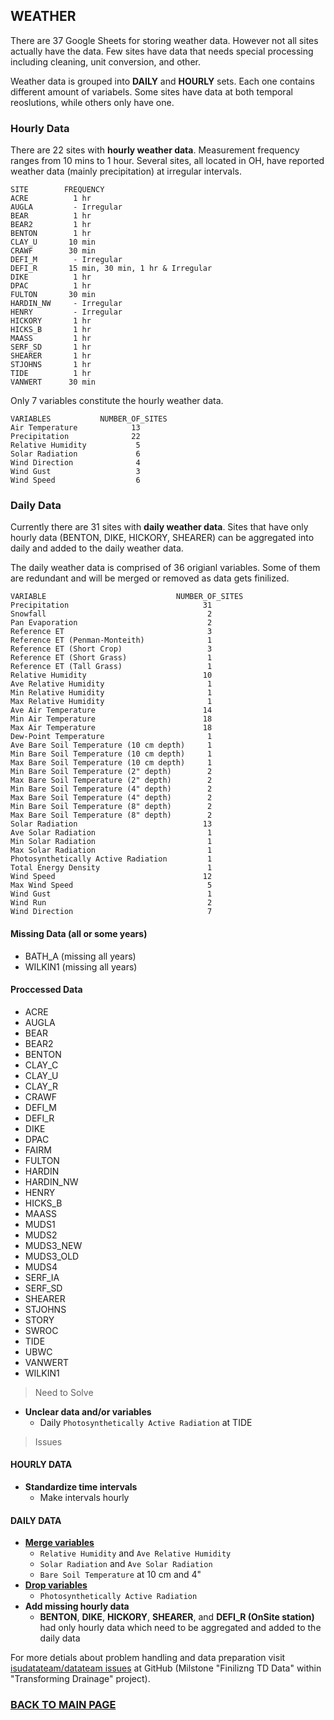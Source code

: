 ## WEATHER

There are 37 Google Sheets for storing weather data. However not all sites actually have the data. Few sites have data that needs special processing including cleaning, unit conversion, and other.

Weather data is grouped into **DAILY** and **HOURLY** sets. Each one contains different amount of variabels. Some sites have data at both temporal reoslutions, while others only have one. 

### Hourly Data
There are 22 sites with **hourly weather data**.  Measurement frequency ranges from 10 mins to 1 hour. Several sites, all located in OH, have reported weather data (mainly precipitation) at irregular intervals. 
```
SITE        FREQUENCY
ACRE          1 hr
AUGLA         - Irregular
BEAR          1 hr
BEAR2         1 hr
BENTON        1 hr
CLAY_U       10 min
CRAWF        30 min
DEFI_M        - Irregular
DEFI_R       15 min, 30 min, 1 hr & Irregular
DIKE          1 hr
DPAC          1 hr
FULTON       30 min
HARDIN_NW     - Irregular
HENRY         - Irregular
HICKORY       1 hr
HICKS_B       1 hr
MAASS         1 hr
SERF_SD       1 hr
SHEARER       1 hr
STJOHNS       1 hr 
TIDE          1 hr
VANWERT      30 min
```

Only 7 variables constitute the hourly weather data.
```
VARIABLES           NUMBER_OF_SITES
Air Temperature            13
Precipitation              22
Relative Humidity           5
Solar Radiation             6
Wind Direction              4
Wind Gust                   3
Wind Speed                  6
```

### Daily Data
Currently there are 31 sites with **daily weather data**. Sites that have only hourly data (BENTON, DIKE, HICKORY, SHEARER) can be aggregated into daily and added to the daily weather data.

The daily weather data is comprised of 36 origianl variables. Some of them are redundant and will be merged or removed as data gets finilized.
```
VARIABLE                             NUMBER_OF_SITES
Precipitation                              31
Snowfall                                    2
Pan Evaporation                             2
Reference ET                                3
Reference ET (Penman-Monteith)              1
Reference ET (Short Crop)                   3
Reference ET (Short Grass)                  1
Reference ET (Tall Grass)                   1
Relative Humidity                          10
Ave Relative Humidity                       1
Min Relative Humidity                       1
Max Relative Humidity                       1
Ave Air Temperature                        14
Min Air Temperature                        18
Max Air Temperature                        18
Dew-Point Temperature                       1
Ave Bare Soil Temperature (10 cm depth)     1
Min Bare Soil Temperature (10 cm depth)     1
Max Bare Soil Temperature (10 cm depth)     1
Min Bare Soil Temperature (2" depth)        2
Max Bare Soil Temperature (2" depth)        2
Min Bare Soil Temperature (4" depth)        2
Max Bare Soil Temperature (4" depth)        2
Min Bare Soil Temperature (8" depth)        2
Max Bare Soil Temperature (8" depth)        2
Solar Radiation                            13
Ave Solar Radiation                         1
Min Solar Radiation                         1
Max Solar Radiation                         1
Photosynthetically Active Radiation         1
Total Energy Density                        1
Wind Speed                                 12
Max Wind Speed                              5
Wind Gust                                   1
Wind Run                                    2
Wind Direction                              7
```


#### Missing Data (all or some years)
* BATH_A (missing all years)
* WILKIN1 (missing all years)

#### Proccessed Data
* ACRE
* AUGLA
* BEAR
* BEAR2
* BENTON
* CLAY_C
* CLAY_U
* CLAY_R
* CRAWF
* DEFI_M
* DEFI_R
* DIKE
* DPAC
* FAIRM
* FULTON
* HARDIN
* HARDIN_NW
* HENRY
* HICKS_B
* MAASS
* MUDS1
* MUDS2
* MUDS3_NEW
* MUDS3_OLD
* MUDS4
* SERF_IA
* SERF_SD
* SHEARER
* STJOHNS
* STORY
* SWROC
* TIDE
* UBWC
* VANWERT
* WILKIN1


> Need to Solve

* __Unclear data and/or variables__
    + Daily `Photosynthetically Active Radiation` at TIDE


> Issues

#### HOURLY DATA

* __Standardize time intervals__
    - Make intervals hourly

#### DAILY DATA

* [__Merge variables__](https://github.com/isudatateam/datateam/issues/181)
    - `Relative Humidity` and `Ave Relative Humidity`
    - `Solar Radiation` and `Ave Solar Radiation`
    - `Bare Soil Temperature` at 10 cm and 4"
* [__Drop variables__](https://github.com/isudatateam/datateam/issues/181)
    - `Photosynthetically Active Radiation`
* __Add missing hourly data__
    - **BENTON**, **DIKE**, **HICKORY**, **SHEARER**, and **DEFI_R (OnSite station)** had only hourly data which need to be aggregated and added to the daily data


For more detials about problem handling and data preparation visit [isudatateam/datateam issues](https://github.com/isudatateam/datateam/issues) at GitHub (Milstone "Finilizng TD Data" within "Transforming Drainage" project).
  
  
### [BACK TO MAIN PAGE](../README.md)
